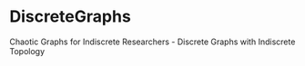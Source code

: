 # DiscreteGraphs
Chaotic Graphs for Indiscrete Researchers - Discrete Graphs with Indiscrete Topology
